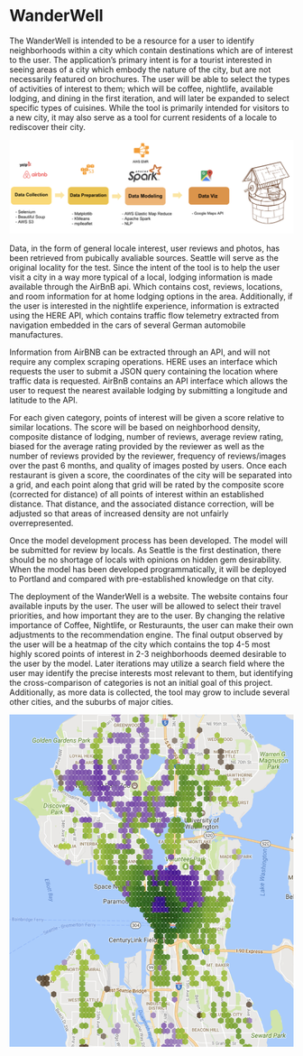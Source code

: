 # WanderWell


The WanderWell is intended to be a resource for a user to identify neighborhoods within a city which contain destinations which are of interest to the user.  The application’s primary intent is for a tourist interested in seeing areas of a city which embody the nature of the city, but are not necessarily featured on brochures.  The user will be able to select the types of activities of interest to them; which will be coffee, nightlife, available lodging, and dining in the first iteration, and will later be expanded to select specific types of cuisines.  While the tool is primarily intended for visitors to a new city, it may also serve as a tool for current residents of a locale to rediscover their city.

![Figure 1-2](images/WWworkflow.png "Figure 1-2")

Data, in the form of general locale interest, user reviews and photos, has been retrieved from pubically avaliable sources.  Seattle will serve as the original locality for the test.  Since the intent of the tool is to help the user visit a city in a way more typical of a local, lodging information is made available through the AirBnB api.  Which contains cost, reviews, locations, and room information for at home lodging options in the area.  Additionally, if the user is interested in the nightlife experience, information is extracted using the HERE API, which contains  traffic flow telemetry extracted from navigation embedded in the cars of several German automobile manufactures.

Information from AirBNB can be extracted through an API, and will not require any complex scraping operations.  HERE uses an interface which requests the user to submit a JSON query containing the location where traffic data is requested.  AirBnB contains an API interface which allows the user to request the nearest available lodging by submitting a longitude and latitude to the API. 

For each given category, points of interest will be given a score relative to similar locations.  The score will be based on neighborhood density, composite distance of lodging, number of reviews, average review rating, biased for the average rating provided by the reviewer as well as the number of reviews provided by the reviewer, frequency of reviews/images over the past 6 months, and quality of images posted by users.  Once each restaurant is given a score, the coordinates of the city will be separated into a grid, and each point along that grid will be rated by the composite score (corrected for distance) of all points of interest within an established distance.  That distance, and the associated distance correction, will be adjusted so that areas of increased density are not unfairly overrepresented.

Once the model development process has been developed.  The model will be submitted for review by locals.  As Seattle is the first destination, there should be no shortage of locals with opinions on hidden gem desirability.  When the model has been developed programmatically, it will be deployed to Portland and compared with pre-established knowledge on that city.

The deployment of the WanderWell is a website.  The website contains four available inputs by the user.  The user will be allowed to select their travel priorities, and how important they are to the user.  By changing the relative importance of Coffee, Nightlife, or Resturaunts, the user can make their own adjustments to the recommendation engine.  The final output observed by the user will be a heatmap of the city which contains the top 4-5 most highly scored points of interest in 2-3 neighborhoods deemed desirable to the user by the model.
Later iterations may utilize a search field where the user may identify the precise interests most relevant to them, but identifying the cross-comparison of categories is not an initial goal of this project.  Additionally, as more data is collected, the tool may grow to include several other cities, and the suburbs of major cities.

![Figure 1-1](images/Wanderwell-preview.png "Figure 1-1")

